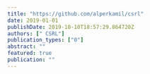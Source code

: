 ```yaml
---
title: "https://github.com/alperkamil/csrl"
date: 2019-01-01
publishDate: 2019-10-10T18:57:29.864720Z
authors: [" CSRL"]
publication_types: ["0"]
abstract: ""
featured: true
publication: ""
---
```


